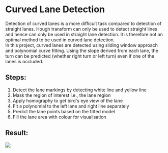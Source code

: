 # Curved Lane Detection
Detection of curved lanes is a more difficult task compared to detection of straight lanes. Hough transform can only be used to detect straight lines and hence can only be used in straight lane detection. It is therefore not an optimal method to be used in curved lane detection.<br>
In this project, curved lanes are detected using sliding window approach and polynomial curve fitting. Using the slope derived from each lane, the turn can be predicted (whether right turn or left turn) even if one of the lanes is occluded.

## Steps:
1. Detect the lane markings by detecting white line and yellow line
2. Mask the region of interest i.e., the lane region
3. Apply homography to get bird's eye view of the lane
4. Fit a polynomial to the left lane and right line separately
5. Predict the lane points based on the fitted model
6. Fill the lane area with colour for visualisation

## Result:
![](https://github.com/Ank-G/Curved-Lane-Detection/blob/main/output/curved_lane_detection.gif)

    

